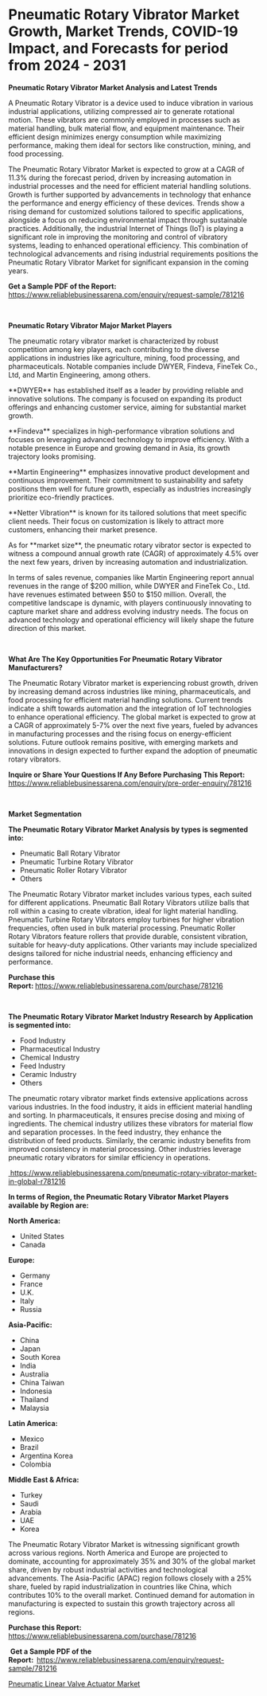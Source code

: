 <p><h1>Pneumatic Rotary Vibrator Market Growth, Market Trends, COVID-19 Impact, and Forecasts for period from 2024 - 2031</h1></p><p><strong>Pneumatic Rotary Vibrator Market Analysis and Latest Trends</strong></p>
<p><p>A Pneumatic Rotary Vibrator is a device used to induce vibration in various industrial applications, utilizing compressed air to generate rotational motion. These vibrators are commonly employed in processes such as material handling, bulk material flow, and equipment maintenance. Their efficient design minimizes energy consumption while maximizing performance, making them ideal for sectors like construction, mining, and food processing.</p><p>The Pneumatic Rotary Vibrator Market is expected to grow at a CAGR of 11.3% during the forecast period, driven by increasing automation in industrial processes and the need for efficient material handling solutions. Growth is further supported by advancements in technology that enhance the performance and energy efficiency of these devices. Trends show a rising demand for customized solutions tailored to specific applications, alongside a focus on reducing environmental impact through sustainable practices. Additionally, the industrial Internet of Things (IoT) is playing a significant role in improving the monitoring and control of vibratory systems, leading to enhanced operational efficiency. This combination of technological advancements and rising industrial requirements positions the Pneumatic Rotary Vibrator Market for significant expansion in the coming years.</p></p>
<p><strong>Get a Sample PDF of the Report:&nbsp;</strong> <a href="https://www.reliablebusinessarena.com/enquiry/request-sample/781216?utm_campaign=1995&utm_medium=2&utm_source=Github&utm_content=ia&utm_term=30122024&utm_id=pneumatic-rotary-vibrator">https://www.reliablebusinessarena.com/enquiry/request-sample/781216</a></p>
<p>&nbsp;</p>
<p><strong>Pneumatic Rotary Vibrator Major Market Players</strong></p>
<p><p>The pneumatic rotary vibrator market is characterized by robust competition among key players, each contributing to the diverse applications in industries like agriculture, mining, food processing, and pharmaceuticals. Notable companies include DWYER, Findeva, FineTek Co., Ltd, and Martin Engineering, among others.</p><p>**DWYER** has established itself as a leader by providing reliable and innovative solutions. The company is focused on expanding its product offerings and enhancing customer service, aiming for substantial market growth.</p><p>**Findeva** specializes in high-performance vibration solutions and focuses on leveraging advanced technology to improve efficiency. With a notable presence in Europe and growing demand in Asia, its growth trajectory looks promising.</p><p>**Martin Engineering** emphasizes innovative product development and continuous improvement. Their commitment to sustainability and safety positions them well for future growth, especially as industries increasingly prioritize eco-friendly practices.</p><p>**Netter Vibration** is known for its tailored solutions that meet specific client needs. Their focus on customization is likely to attract more customers, enhancing their market presence.</p><p>As for **market size**, the pneumatic rotary vibrator sector is expected to witness a compound annual growth rate (CAGR) of approximately 4.5% over the next few years, driven by increasing automation and industrialization. </p><p>In terms of sales revenue, companies like Martin Engineering report annual revenues in the range of $200 million, while DWYER and FineTek Co., Ltd. have revenues estimated between $50 to $150 million. Overall, the competitive landscape is dynamic, with players continuously innovating to capture market share and address evolving industry needs. The focus on advanced technology and operational efficiency will likely shape the future direction of this market.</p></p>
<p>&nbsp;</p>
<p><strong>What Are The Key Opportunities For Pneumatic Rotary Vibrator Manufacturers?</strong></p>
<p><p>The Pneumatic Rotary Vibrator market is experiencing robust growth, driven by increasing demand across industries like mining, pharmaceuticals, and food processing for efficient material handling solutions. Current trends indicate a shift towards automation and the integration of IoT technologies to enhance operational efficiency. The global market is expected to grow at a CAGR of approximately 5-7% over the next five years, fueled by advances in manufacturing processes and the rising focus on energy-efficient solutions. Future outlook remains positive, with emerging markets and innovations in design expected to further expand the adoption of pneumatic rotary vibrators.</p></p>
<p><strong>Inquire or Share Your Questions If Any Before Purchasing This Report:</strong> <a href="https://www.reliablebusinessarena.com/enquiry/pre-order-enquiry/781216?utm_campaign=1995&utm_medium=2&utm_source=Github&utm_content=ia&utm_term=30122024&utm_id=pneumatic-rotary-vibrator">https://www.reliablebusinessarena.com/enquiry/pre-order-enquiry/781216</a></p>
<p>&nbsp;</p>
<p><strong>Market Segmentation</strong></p>
<p><strong>The Pneumatic Rotary Vibrator Market Analysis by types is segmented into:</strong></p>
<p><ul><li>Pneumatic Ball Rotary Vibrator</li><li>Pneumatic Turbine Rotary Vibrator</li><li>Pneumatic Roller Rotary Vibrator</li><li>Others</li></ul></p>
<p><p>The Pneumatic Rotary Vibrator market includes various types, each suited for different applications. Pneumatic Ball Rotary Vibrators utilize balls that roll within a casing to create vibration, ideal for light material handling. Pneumatic Turbine Rotary Vibrators employ turbines for higher vibration frequencies, often used in bulk material processing. Pneumatic Roller Rotary Vibrators feature rollers that provide durable, consistent vibration, suitable for heavy-duty applications. Other variants may include specialized designs tailored for niche industrial needs, enhancing efficiency and performance.</p></p>
<p><strong>Purchase this Report:&nbsp;</strong><a href="https://www.reliablebusinessarena.com/purchase/781216?utm_campaign=1995&utm_medium=2&utm_source=Github&utm_content=ia&utm_term=30122024&utm_id=pneumatic-rotary-vibrator">https://www.reliablebusinessarena.com/purchase/781216</a></p>
<p>&nbsp;</p>
<p><strong>The Pneumatic Rotary Vibrator Market Industry Research by Application is segmented into:</strong></p>
<p><ul><li>Food Industry</li><li>Pharmaceutical Industry</li><li>Chemical Industry</li><li>Feed Industry</li><li>Ceramic Industry</li><li>Others</li></ul></p>
<p><p>The pneumatic rotary vibrator market finds extensive applications across various industries. In the food industry, it aids in efficient material handling and sorting. In pharmaceuticals, it ensures precise dosing and mixing of ingredients. The chemical industry utilizes these vibrators for material flow and separation processes. In the feed industry, they enhance the distribution of feed products. Similarly, the ceramic industry benefits from improved consistency in material processing. Other industries leverage pneumatic rotary vibrators for similar efficiency in operations.</p></p>
<p><a href="https://www.reliablebusinessarena.com/pneumatic-rotary-vibrator-market-in-global-r781216?utm_campaign=1995&utm_medium=2&utm_source=Github&utm_content=ia&utm_term=30122024&utm_id=pneumatic-rotary-vibrator">&nbsp;https://www.reliablebusinessarena.com/pneumatic-rotary-vibrator-market-in-global-r781216</a></p>
<p><strong>In terms of Region, the Pneumatic Rotary Vibrator Market Players available by Region are:</strong></p>
<p>
    <p> <strong> North America: </strong>
        <ul>
            <li>United States</li>
            <li>Canada</li>
        </ul>
        </p> 
    <p> <strong> Europe: </strong>
        <ul>
            <li>Germany</li>
            <li>France</li>
            <li>U.K.</li>
            <li>Italy</li>
            <li>Russia</li>
        </ul>
        </p> 
    <p> <strong> Asia-Pacific: </strong>
        <ul>
            <li>China</li>
            <li>Japan</li>
            <li>South Korea</li>
            <li>India</li>
            <li>Australia</li>
            <li>China Taiwan</li>
            <li>Indonesia</li>
            <li>Thailand</li>
            <li>Malaysia</li>
        </ul>
        </p> 
    <p> <strong> Latin America: </strong>
        <ul>
            <li>Mexico</li>
            <li>Brazil</li>
            <li>Argentina Korea</li>
            <li>Colombia</li>
        </ul>
        </p> 
    <p> <strong> Middle East & Africa: </strong>
        <ul>
            <li>Turkey</li>
            <li>Saudi</li>
            <li>Arabia</li>
            <li>UAE</li>
            <li>Korea</li>
        </ul>
    </p>
    </p>
<p><p>The Pneumatic Rotary Vibrator Market is witnessing significant growth across various regions. North America and Europe are projected to dominate, accounting for approximately 35% and 30% of the global market share, driven by robust industrial activities and technological advancements. The Asia-Pacific (APAC) region follows closely with a 25% share, fueled by rapid industrialization in countries like China, which contributes 10% to the overall market. Continued demand for automation in manufacturing is expected to sustain this growth trajectory across all regions.</p></p>
<p><strong>Purchase this Report: </strong><a href="https://www.reliablebusinessarena.com/purchase/781216?utm_campaign=1995&utm_medium=2&utm_source=Github&utm_content=ia&utm_term=30122024&utm_id=pneumatic-rotary-vibrator">https://www.reliablebusinessarena.com/purchase/781216</a></p>
<p>&nbsp;<strong>Get a Sample PDF of the Report:&nbsp;&nbsp;</strong><a href="https://www.reliablebusinessarena.com/enquiry/request-sample/781216?utm_campaign=1995&utm_medium=2&utm_source=Github&utm_content=ia&utm_term=30122024&utm_id=pneumatic-rotary-vibrator">https://www.reliablebusinessarena.com/enquiry/request-sample/781216</a></p>
<p><strong></strong></p>
<p><p><a href="https://github.com/ashepherd82/Market-Research-Report-List-6/blob/main/pneumatic-linear-valve-actuator-market.md?utm_campaign=1995&utm_medium=2&utm_source=Github&utm_content=ia&utm_term=30122024&utm_id=pneumatic-rotary-vibrator">Pneumatic Linear Valve Actuator Market</a></p></p>